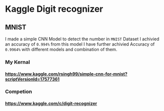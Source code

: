 # Kaggle Digit recognizer 
## MNIST
I made a simple CNN Model to detect the number in `MNIST` Dataset
I achivied an accuracy of `0.994%` from this model
I have further achivied Accuracy of `0.9964%` with different models and combination of them.
### My Kernal
#### https://www.kaggle.com/rsingh99/simple-cnn-for-mnist?scriptVersionId=17577361
### Competion 
#### https://www.kaggle.com/c/digit-recognizer
